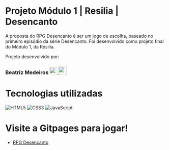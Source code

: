 # Projeto Módulo 1 | Resilia | Desencanto

A proposta do RPG Desencanto é ser um jogo de escolha, baseado no primeiro episódio da série Desencanto. Foi desenvolvido como projeto final do Módulo 1, da Resilia.

Projeto desenvolvido por:

### Beatriz Medeiros <a href="https://www.linkedin.com/in/beatriz-medeiros-costa-15572014b/" target="_blank"><img src="https://user-images.githubusercontent.com/87882835/138565094-66ce9be2-2596-48ff-9a35-d03f166aa661.png" height="22px" width="24px" > </a> <a href="https://github.com/beatrizmdc" target="_blank"><img src="https://user-images.githubusercontent.com/87882835/138565599-5d29175b-ca1d-4dc8-88b5-bb7a1fc21b29.png" height="24px" width="26px" > </a>

# Tecnologias utilizadas

![HTML5](https://img.shields.io/badge/HTML5-E34F26?style=for-the-badge&logo=html5&logoColor=white)
![CSS3](https://img.shields.io/badge/CSS3-1572B6?style=for-the-badge&logo=css3&logoColor=white)
![JavaScript](https://img.shields.io/badge/javascript-%23323330.svg?style=for-the-badge&logo=javascript&logoColor=%23F7DF1E)


# Visite a Gitpages para jogar!
- [RPG Desencanto](https://beatrizmdc.github.io/projetoDesencanto/)




